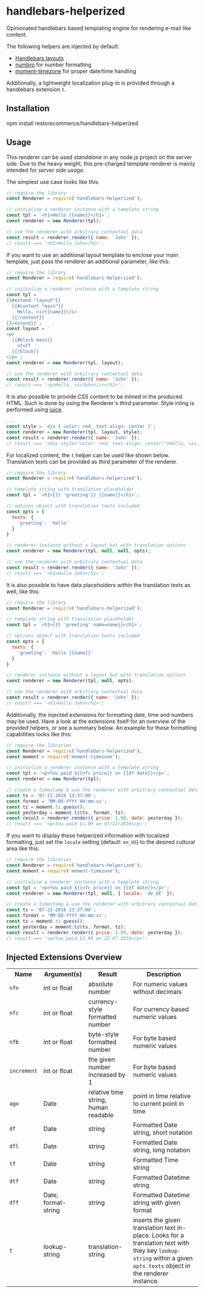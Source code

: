 #  handlebars-helperized

Opinionated handlebars based templating engine for rendering e-mail like content.

The following helpers are injected by default:

- [Handlebars layouts](https://github.com/shannonmoeller/handlebars-layouts)
- [numbro](https://www.npmjs.com/package/numbro) for number formatting
- [moment-timezone](https://www.npmjs.com/package/moment-timezone) for proper date/time handling

Additionally, a lightweight localization plug-in is provided through a handlebars
extension `t`.

## Installation

npm install restorecommerce/handlebars-helperized

## Usage

This renderer can be used *standalone* in any node.js project on the server side.
Due to the heavy weight, this pre-charged template renderer is mainly intended
for *server side usage*.

The simplest use case looks like this:

```js
// require the library
const Renderer = require('handlebars-helperized');

// initialize a renderer instance with a template string
const tpl = `<h1>Hello {{name}}</h1>`;
const renderer = new Renderer(tpl);

// use the renderer with arbitrary contextual data
const result = renderer.render({ name: 'John' });
// result === '<h1>Hello John</h1>';
```

If you want to use an additional layout template to enclose your main template,
just pass the renderer an additional parameter, like this:

```js
// require the library
const Renderer = require('handlebars-helperized');

// initialize a renderer instance with a template string
const tpl = `
{{#extend "layout"}}
  {{#content "main"}}
    Hello, <i>{{name}}</i>
  {{/content}}
{{/extend}}`;
const layout = `
<p>
  {{#block main}}
    stuff
  {{/block}}
</p>`;
const renderer = new Renderer(tpl, layout);

// use the renderer with arbitrary contextual data
const result = renderer.render({ name: 'John' });
// result === '<p>Hello, <i>John</i></h1>';
```

It is also possible to provide CSS content to be inlined in the produced HTML. Such is done by using the Renderer's *third* parameter. Style inling is performed using [juice](https://github.com/Automattic/juice).

```js
...
const style = 'div { color: red, text-align: center }';
const renderer = new Renderer(tpl, layout, style);
const result = renderer.render({ name: 'John' });
// result === '<div style="color: red; text-align: center;">Hello, <i>John</i></div>'
```

For localized content, the `t` helper can be used like shown below.
Translation texts can be provided as *third* parameter of the renderer.

```js
// require the library
const Renderer = require('handlebars-helperized');

// template string with translation placeholder
const tpl = `<h1>{{t 'greeting'}} {{name}}</h1>`;

// options object with translation texts included
const opts = {
  texts: {
    'greeting': 'Hallo'
  }
}

// renderer instance without a layout but with translation options
const renderer = new Renderer(tpl, null, null, opts);

// use the renderer with arbitrary contextual data
const result = renderer.render({ name: 'John' });
// result === '<h1>Hallo John</h1>';
```

It is also possible to have data placeholders *within* the translation texts
as well, like this:

```js
// require the library
const Renderer = require('handlebars-helperized');

// template string with translation placeholder
const tpl = `<h1>{{t 'greeting' name=name}}</h1>`;

// options object with translation texts included
const opts = {
  texts: {
    'greeting': 'Hallo {{name}}'
  }
}

// renderer instance without a layout but with translation options
const renderer = new Renderer(tpl, null, opts);

// use the renderer with arbitrary contextual data
const result = renderer.render({ name: 'John' });
// result === '<h1>Hallo John</h1>';
```

Additionally, the injected extensions for formatting date, time and numbers
may be used. Have a look at the extensions itself for an overview of the
provided helpers, or see a summary below. An example for these formatting
capabilities looks like this:

```js
// require the libraries
const Renderer = require('handlebars-helperized');
const moment = require('moment-timezone');

// initialize a renderer instance with a template string
const tpl = '<p>You paid ${{nfc price}} on {{df date}}</p>';
const renderer = new Renderer(tpl);

// create a timestamp & use the renderer with arbitrary contextual data
const ts = '07-22-2016 13:37:00';
const format = 'MM-DD-YYYY HH:mm:ss';
const tz = moment.tz.guess();
const yesterday = moment.tz(ts, format, tz);
const result = renderer.render({ price: 1.99, date: yesterday });
// result === '<p>You paid $1.99 on 07/22/2016</p>';
```

If you want to display these helperized information with localized formatting,
just set the `locale` setting (default: `en_US`) to the desired cultural area
like this:

```js
// require the libraries
const Renderer = require('handlebars-helperized');
const moment = require('moment-timezone');

// initialize a renderer instance with a template string
const tpl = '<p>You paid ${{nfc price}} on {{df date}}</p>';
const renderer = new Renderer(tpl, null, { locale: 'de_DE' });

// create a timestamp & use the renderer with arbitrary contextual data
const ts = '07-22-2016 13:37:00';
const format = 'MM-DD-YYYY HH:mm:ss';
const tz = moment.tz.guess();
const yesterday = moment.tz(ts, format, tz);
const result = renderer.render({ price: 1.99, date: yesterday });
// result === '<p>You paid $1,99 on 22.07.2016</p>';
```

## Injected Extensions Overview

<table>
  <tr>
    <th>Name</th>
    <th>Argument(s)</th>
    <th>Result</th>
    <th>Description</th>
  </tr>
  <tr>
    <td><code>nfn</code></td>
    <td>int or float</td>
    <td>absolute number</td>
    <td>For numeric values without decimals</td>
  </tr>
  <tr>
    <td><code>nfc</code></td>
    <td>int or float</td>
    <td>currency-style formatted number</td>
    <td>For currency based numeric values</td>
  </tr>
  <tr>
    <td><code>nfb</code></td>
    <td>int or float</td>
    <td>byte-style formatted number</td>
    <td>For byte based numeric values</td>
  </tr>
  <tr>
    <td><code>increment</code></td>
    <td>int or float</td>
    <td>the given number increased by 1</td>
    <td>For byte based numeric values</td>
  </tr>
  <tr>
    <td><code>ago</code></td>
    <td>Date</td>
    <td>relative time string, human readable</td>
    <td>point in time relative to current point in time</td>
  </tr>
  <tr>
    <td><code>df</code></td>
    <td>Date</td>
    <td>string</td>
    <td>Formatted Date string, short notation</td>
  </tr>
  <tr>
    <td><code>dfl</code></td>
    <td>Date</td>
    <td>string</td>
    <td>Formatted Date string, long notation</td>
  </tr>
  <tr>
    <td><code>tf</code></td>
    <td>Date</td>
    <td>string</td>
    <td>Formatted Time string</td>
  </tr>
  <tr>
    <td><code>dtf</code></td>
    <td>Date</td>
    <td>string</td>
    <td>Formatted Datetime string</td>
  </tr>
  <tr>
    <td><code>dff</code></td>
    <td>Date, format-string</td>
    <td>string</td>
    <td>Formatted Datetime string with given format</td>
  </tr>
  <tr>
    <td><code>t</code></td>
    <td>lookup-string</td>
    <td>translation-string</td>
    <td>inserts the given translation text in-place. Looks for a translation text with they key <code>lookup-string</code> within a given <code>opts.texts</code> object in the renderer instance.</td>
  </tr>
</table>
